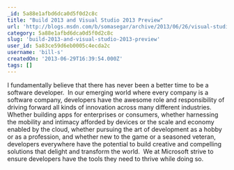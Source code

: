 ```yaml
---
_id: 5a88e1afbd6dca0d5f0d2c8c
title: "Build 2013 and Visual Studio 2013 Preview"
url: 'http://blogs.msdn.com/b/somasegar/archive/2013/06/26/visual-studio-2013-preview.aspx'
category: 5a88e1afbd6dca0d5f0d2c8c
slug: 'build-2013-and-visual-studio-2013-preview'
user_id: 5a83ce59d6eb0005c4ecda2c
username: 'bill-s'
createdOn: '2013-06-29T16:39:54.000Z'
tags: []
---
```


I fundamentally believe that there has never been a better time to be a software developer.  In our emerging world where every company is a software company, developers have the awesome role and responsibility of driving forward all kinds of innovation across many different industries.  Whether building apps for enterprises or consumers, whether harnessing the mobility and intimacy afforded by devices or the scale and economy enabled by the cloud, whether pursuing the art of development as a hobby or as a profession, and whether new to the game or a seasoned veteran, developers everywhere have the potential to build creative and compelling solutions that delight and transform the world.  We at Microsoft strive to ensure developers have the tools they need to thrive while doing so.
